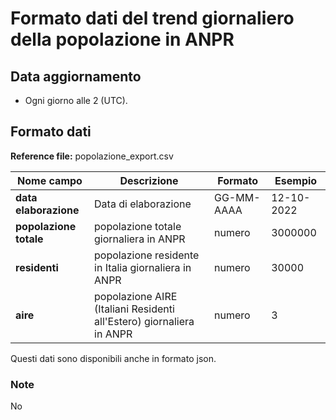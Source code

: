 # Formato dati del trend giornaliero della popolazione in ANPR 

## Data aggiornamento
- Ogni giorno alle 2 (UTC). 

## Formato dati

**Reference file:** popolazione_export.csv<br>

| Nome campo                  | Descrizione                       | Formato                       | Esempio             |
|-----------------------------|-----------------------------------|-------------------------------|---------------------|
| **data elaborazione**       | Data di elaborazione              | GG-MM-AAAA                    | 12-10-2022          |
| **popolazione totale**  | popolazione totale giornaliera in ANPR |   numero     |         3000000         |
| **residenti**      | popolazione residente in Italia giornaliera in ANPR |   numero | 30000              |
| **aire**      | popolazione AIRE (Italiani Residenti all'Estero) giornaliera in ANPR| numero             | 3             |


Questi dati sono disponibili anche in formato json.

### Note
No